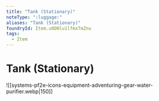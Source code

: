 ```yaml
---
title: "Tank (Stationary)"
noteType: ":luggage:"
aliases: "Tank (Stationary)"
foundryId: Item.u0D0lu1lfmxTmZnu
tags:
  - Item
---
```


# Tank (Stationary)
![[systems-pf2e-icons-equipment-adventuring-gear-water-purifier.webp|150]]
